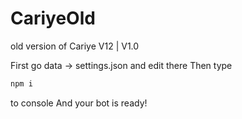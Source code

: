 # CariyeOld
old version of Cariye V12 | V1.0

First go data -> settings.json and edit there
Then type
```PowerShell
npm i
```
to console
And your bot is ready!
